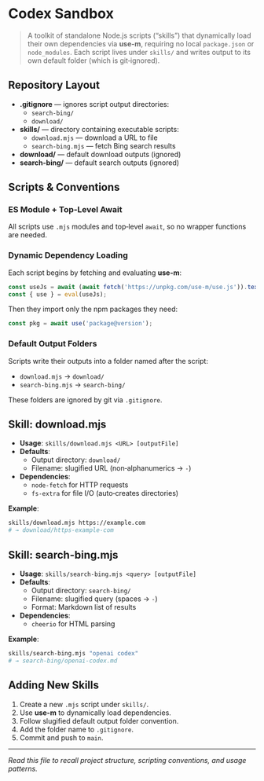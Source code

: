 <!-- README for Codex Sandbox -->
# Codex Sandbox

> A toolkit of standalone Node.js scripts (“skills”) that dynamically load their own dependencies via **use-m**, requiring no local `package.json` or `node_modules`. Each script lives under `skills/` and writes output to its own default folder (which is git‑ignored).

## Repository Layout

- **.gitignore** — ignores script output directories:
  - `search-bing/`
  - `download/`
- **skills/** — directory containing executable scripts:
  - `download.mjs` — download a URL to file
  - `search-bing.mjs` — fetch Bing search results
- **download/** — default download outputs (ignored)
- **search-bing/** — default search outputs (ignored)

## Scripts & Conventions

### ES Module + Top‑Level Await
All scripts use `.mjs` modules and top‑level `await`, so no wrapper functions are needed.

### Dynamic Dependency Loading
Each script begins by fetching and evaluating **use-m**:
```js
const useJs = await (await fetch('https://unpkg.com/use-m/use.js')).text();
const { use } = eval(useJs);
```
Then they import only the npm packages they need:
```js
const pkg = await use('package@version');
```

### Default Output Folders
Scripts write their outputs into a folder named after the script:
- `download.mjs` → `download/`
- `search-bing.mjs` → `search-bing/`

These folders are ignored by git via `.gitignore`.

## Skill: download.mjs

- **Usage**: `skills/download.mjs <URL> [outputFile]`
- **Defaults**:
  - Output directory: `download/`
  - Filename: slugified URL (non‑alphanumerics → `-`)
- **Dependencies**:
  - `node-fetch` for HTTP requests
  - `fs-extra` for file I/O (auto‑creates directories)

**Example**:
```bash
skills/download.mjs https://example.com
# → download/https-example-com
```

## Skill: search-bing.mjs

- **Usage**: `skills/search-bing.mjs <query> [outputFile]`
- **Defaults**:
  - Output directory: `search-bing/`
  - Filename: slugified query (spaces → `-`)
  - Format: Markdown list of results
- **Dependencies**:
  - `cheerio` for HTML parsing

**Example**:
```bash
skills/search-bing.mjs "openai codex"
# → search-bing/openai-codex.md
```

## Adding New Skills

1. Create a new `.mjs` script under `skills/`.
2. Use **use-m** to dynamically load dependencies.
3. Follow slugified default output folder convention.
4. Add the folder name to `.gitignore`.
5. Commit and push to `main`.

---

_Read this file to recall project structure, scripting conventions, and usage patterns._